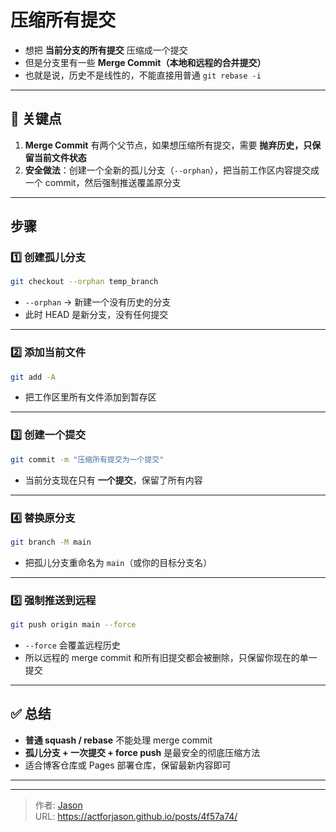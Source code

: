 # 压缩所有提交


* 想把 **当前分支的所有提交** 压缩成一个提交
* 但是分支里有一些 **Merge Commit（本地和远程的合并提交）**
* 也就是说，历史不是线性的，不能直接用普通 `git rebase -i`

---

## 🔑 关键点

1. **Merge Commit** 有两个父节点，如果想压缩所有提交，需要 **抛弃历史，只保留当前文件状态**
2. **安全做法**：创建一个全新的孤儿分支（`--orphan`），把当前工作区内容提交成一个 commit，然后强制推送覆盖原分支

---

## 步骤

### 1️⃣ 创建孤儿分支

```bash
git checkout --orphan temp_branch
```

* `--orphan` → 新建一个没有历史的分支
* 此时 HEAD 是新分支，没有任何提交

---

### 2️⃣ 添加当前文件

```bash
git add -A
```

* 把工作区里所有文件添加到暂存区

---

### 3️⃣ 创建一个提交

```bash
git commit -m "压缩所有提交为一个提交"
```

* 当前分支现在只有 **一个提交**，保留了所有内容

---

### 4️⃣ 替换原分支

```bash
git branch -M main
```

* 把孤儿分支重命名为 `main`（或你的目标分支名）

---

### 5️⃣ 强制推送到远程

```bash
git push origin main --force
```

* `--force` 会覆盖远程历史
* 所以远程的 merge commit 和所有旧提交都会被删除，只保留你现在的单一提交

---

## ✅ 总结

* **普通 squash / rebase** 不能处理 merge commit
* **孤儿分支 + 一次提交 + force push** 是最安全的彻底压缩方法
* 适合博客仓库或 Pages 部署仓库，保留最新内容即可

---


---

> 作者: [Jason](https://github.com/actforjason)  
> URL: https://actforjason.github.io/posts/4f57a74/  

